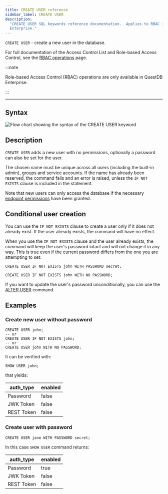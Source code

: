 ```yaml
---
title: CREATE USER reference
sidebar_label: CREATE USER
description:
  "CREATE USER SQL keywords reference documentation.  Applies to RBAC in QuestDB
  Enterprise."
---
```


`CREATE USER` - create a new user in the database.

For full documentation of the Access Control List and Role-based Access Control,
see the [RBAC operations](/docs/operations/rbac) page.

:::note

Role-based Access Control (RBAC) operations are only available in QuestDB
Enterprise.

:::

---

## Syntax

![Flow chart showing the syntax of the CREATE USER keyword](/img/docs/diagrams/createUser.svg)

## Description

`CREATE USER` adds a new user with no permissions, optionally a password can
also be set for the user.

The chosen name must be unique across all users (including the built-in admin),
groups and service accounts. If the name has already been reserved, the command
fails and an error is raised, unless the `IF NOT EXISTS` clause is included in
the statement.

Note that new users can only access the database if the necessary
[endpoint permissions](/docs/operations/rbac/#endpoint-permissions) have been
granted.

## Conditional user creation

You can use the `IF NOT EXISTS` clause to create a user only if it does not
already exist. If the user already exists, the command will have no effect.

When you use the `IF NOT EXISTS` clause and the user already exists, the command
will keep the user's password intact and will not change it in any way. This is
true even if the current password differs from the one you are attempting to
set:

```questdb-sql title="IF NOT EXISTS with a password"
CREATE USER IF NOT EXISTS john WITH PASSWORD secret;
```

```questdb-sql title="IF NOT EXISTS with no password"
CREATE USER IF NOT EXISTS john WITH NO PASSWORD;
```

If you want to update the user's password unconditionally, you can use the
[ALTER USER](/sql/acl/alter-user/#set-password) command.

## Examples

### Create new user without password

```questdb-sql
CREATE USER john;
-- or
CREATE USER IF NOT EXISTS john;
-- or
CREATE USER john WITH NO PASSWORD;
```

It can be verified with:

```questdb-sql
SHOW USER john;
```

that yields:

| auth_type  | enabled |
| ---------- | ------- |
| Password   | false   |
| JWK Token  | false   |
| REST Token | false   |

### Create user with password

```questdb-sql
CREATE USER jane WITH PASSWORD secret;
```

In this case `SHOW USER` command returns:

| auth_type  | enabled |
| ---------- | ------- |
| Password   | true    |
| JWK Token  | false   |
| REST Token | false   |
